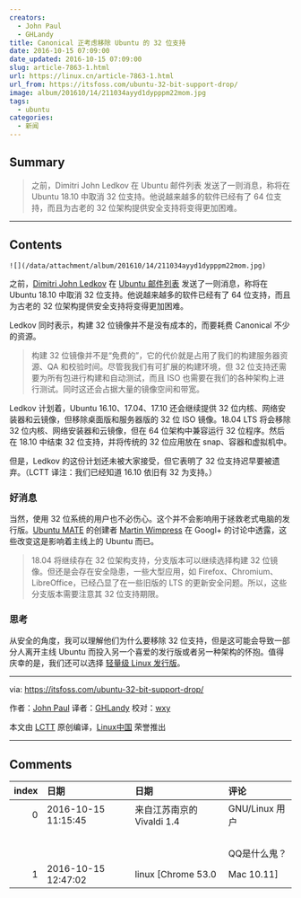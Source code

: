 ```yaml
---
creators:
  - John Paul
  - GHLandy
title: Canonical 正考虑移除 Ubuntu 的 32 位支持
date: 2016-10-15 07:09:00
date_updated: 2016-10-15 07:09:00
slug: article-7863-1.html
url: https://linux.cn/article-7863-1.html
url_from: https://itsfoss.com/ubuntu-32-bit-support-drop/
image: album/201610/14/211034ayyd1dypppm22mom.jpg
tags:
  - ubuntu
categories:
  - 新闻
---
```


## Summary

> 之前，Dimitri John Ledkov 在 Ubuntu 邮件列表 发送了一则消息，称将在 Ubuntu 18.10 中取消 32 位支持。他说越来越多的软件已经有了 64 位支持，而且为古老的 32 位架构提供安全支持将变得更加困难。

***

<!-- more -->

## Contents

`![](/data/attachment/album/201610/14/211034ayyd1dypppm22mom.jpg)`

之前，[Dimitri John Ledkov](https://plus.google.com/+DimitriJohnLedkov) 在 [Ubuntu 邮件列表](https://lists.ubuntu.com/archives/ubuntu-devel-discuss/2016-June/016661.html) 发送了一则消息，称将在 Ubuntu 18.10 中取消 32 位支持。他说越来越多的软件已经有了 64 位支持，而且为古老的 32 位架构提供安全支持将变得更加困难。

Ledkov 同时表示，构建 32 位镜像并不是没有成本的，而要耗费 Canonical 不少的资源。

> 
> 构建 32 位镜像并不是“免费的”，它的代价就是占用了我们的构建服务器资源、QA 和校验时间。尽管我我们有可扩展的构建环境，但 32 位支持还需要为所有包进行构建和自动测试，而且 ISO 也需要在我们的各种架构上进行测试。同时这还会占据大量的镜像空间和带宽。
> 
> 
> 

Ledkov 计划着，Ubuntu 16.10、17.04、17.10 还会继续提供 32 位内核、网络安装器和云镜像，但移除桌面版和服务器版的 32 位 ISO 镜像。18.04 LTS 将会移除 32 位内核、网络安装器和云镜像，但在 64 位架构中兼容运行 32 位程序。然后在 18.10 中结束 32 位支持，并将传统的 32 位应用放在 snap、容器和虚拟机中。

但是，Ledkov 的这份计划还未被大家接受，但它表明了 32 位支持迟早要被遗弃。（LCTT 译注：我们已经知道 16.10 依旧有 32 为支持。）

### 好消息

当然，使用 32 位系统的用户也不必伤心。这个并不会影响用于拯救老式电脑的发行版。[Ubuntu MATE](http://ubuntu-mate.org/) 的创建者 [Martin Wimpress](https://twitter.com/m_wimpress) 在 Googl+ 的讨论中透露，这些改变这是影响着主线上的 Ubuntu 而已。

> 
> 18.04 将继续存在 32 位架构支持，分支版本可以继续选择构建 32 位镜像。但还是会存在安全隐患，一些大型应用，如 Firefox、Chromium、LibreOffice，已经凸显了在一些旧版的 LTS 的更新安全问题。所以，这些分支版本需要注意其 32 位支持期限。
> 
> 
> 

### 思考

从安全的角度，我可以理解他们为什么要移除 32 位支持，但是这可能会导致一部分人离开主线 Ubuntu 而投入另一个喜爱的发行版或者另一种架构的怀抱。值得庆幸的是，我们还可以选择 [轻量级 Linux 发行版](https://itsfoss.com/lightweight-linux-beginners/)。

---

via: <https://itsfoss.com/ubuntu-32-bit-support-drop/>

作者：[John Paul](https://itsfoss.com/author/john/) 译者：[GHLandy](https://github.com/GHLandy) 校对：[wxy](https://github.com/wxy)

本文由 [LCTT](https://github.com/LCTT/TranslateProject) 原创编译，[Linux中国](https://linux.cn/) 荣誉推出

***

## Comments

|   index | 日期                | 日期                                      | 评论                                                                                             |
|--------:|:--------------------|:------------------------------------------|:-------------------------------------------------------------------------------------------------|
|       0 | 2016-10-15 11:15:45 | 来自江苏南京的 Vivaldi 1.4|GNU/Linux 用户 | 构建 32 位镜像并不是“免费的”，它的代价就是占用了我们的构建服务器资源、QQ 和校验时间。<br /> |
|         |                     |                                           | <br />                                                                                      |
|         |                     |                                           | QQ是什么鬼？                                                                                     |
|       1 | 2016-10-15 12:47:02 | linux [Chrome 53.0|Mac 10.11]             | 哈哈哈哈，QA，是我的锅。。                                                                  |
